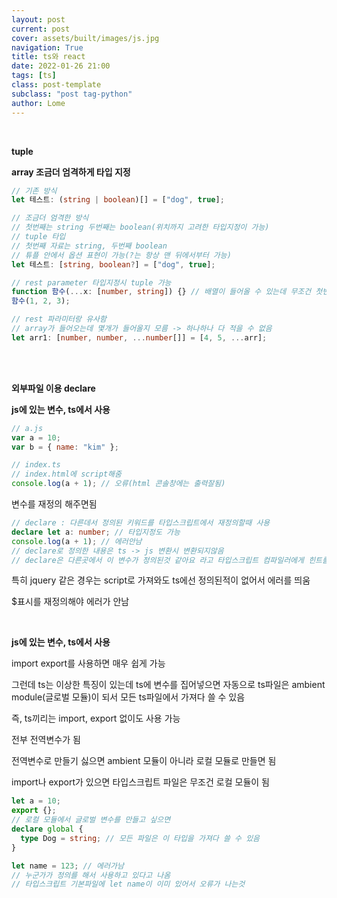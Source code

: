 ```yaml
---
layout: post
current: post
cover: assets/built/images/js.jpg
navigation: True
title: ts와 react
date: 2022-01-26 21:00
tags: [ts]
class: post-template
subclass: "post tag-python"
author: Lome
---
```


<br>

<strong class="subtitle_fontAwesome">tuple</strong>

<strong class="subtitle2_fontAwesome">array 조금더 엄격하게 타입 지정</strong>

```typescript
// 기존 방식
let 테스트: (string | boolean)[] = ["dog", true];

// 조금더 엄격한 방식
// 첫번째는 string 두번째는 boolean(위치까지 고려한 타입지정이 가능)
// tuple 타입
// 첫번째 자료는 string, 두번째 boolean
// 튜플 안에서 옵션 표현이 가능(?는 항상 맨 뒤에서부터 가능)
let 테스트: [string, boolean?] = ["dog", true];
```

```typescript
// rest parameter 타입지정시 tuple 가능
function 함수(...x: [number, string]) {} // 배열이 들어올 수 있는데 무조건 첫번째는 숫자, 두번째는 문자열
함수(1, 2, 3);

// rest 파라미터랑 유사함
// array가 들어오는데 몇개가 들어올지 모름 -> 하나하나 다 적을 수 없음
let arr1: [number, number, ...number[]] = [4, 5, ...arr];
```

<br>
<br>

<strong class="subtitle_fontAwesome">외부파일 이용 declare</strong>

<strong class="subtitle2_fontAwesome">js에 있는 변수, ts에서 사용</strong>

```javascript
// a.js
var a = 10;
var b = { name: "kim" };

// index.ts
// index.html에 script해줌
console.log(a + 1); // 오류(html 콘솔창에는 출력잘됨)
```

변수를 재정의 해주면됨

```typescript
// declare : 다른데서 정의된 키워드를 타입스크립트에서 재정의할때 사용
declare let a: number; // 타입지정도 가능
console.log(a + 1); // 에러안남
// declare로 정의한 내용은 ts -> js 변환시 변환되지않음
// declare은 다른곳에서 이 변수가 정의된것 같아요 라고 타입스크립트 컴파일러에게 힌트를 주는 것이기 때문에 변환이 되지않음
```

특히 jquery 같은 경우는 script로 가져와도 ts에선 정의된적이 없어서 에러를 띄움

\$표시를 재정의해야 에러가 안남

<br>

<strong class="subtitle2_fontAwesome">js에 있는 변수, ts에서 사용</strong>

import export를 사용하면 매우 쉽게 가능

그런데 ts는 이상한 특징이 있는데 ts에 변수를 집어넣으면 자동으로 ts파일은 ambient module(글로벌 모듈)이 되서 모든 ts파일에서 가져다 쓸 수 있음

즉, ts끼리는 import, export 없이도 사용 가능

전부 전역변수가 됨

전역변수로 만들기 싫으면 ambient 모듈이 아니라 로컬 모듈로 만들면 됨

import나 export가 있으면 타입스크립트 파일은 무조건 로컬 모듈이 됨

```typescript
let a = 10;
export {};
// 로컬 모듈에서 글로벌 변수를 만들고 싶으면
declare global {
  type Dog = string; // 모든 파일은 이 타입을 가져다 쓸 수 있음
}
```

```typescript
let name = 123; // 에러가남
// 누군가가 정의를 해서 사용하고 있다고 나옴
// 타입스크립트 기본파일에 let name이 이미 있어서 오류가 나는것
```
